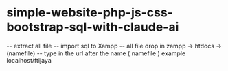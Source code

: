 # simple-website-php-js-css-bootstrap-sql-with-claude-ai


-- extract all file
-- import sql to Xampp
-- all file drop in zampp -> htdocs -> (namefile)
-- type in the url after the name ( namefile ) 
    example localhost/ftijaya
